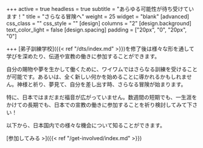+++
active = true
headless = true
subtitle = "あらゆる可能性が待ち受けています！"
title = "さらなる冒険へ"
weight = 25
widget = "blank"
[advanced]
css_class = ""
css_style = ""
[design]
columns = "2"
[design.background]
text_color_light = false
[design.spacing]
padding = ["20px", "0", "20px", "0"]

+++
[弟子訓練学校]({{< ref "/dts/index.md" >}})を修了後は様々な形を通して学びを深めたり、伝道や宣教の働きに参加することができます。

自分の賜物や夢を生かして働くために、ワイワムではさらなる訓練を受けることが可能です。あるいは、全く新しい何かを始めることに導かれるかもしれません。神様と祈り、夢見て、自分を差し出す時、さらなる冒険が始まります。

特に、日本ではまだまだ福音が広がっていません。数週間の短期でも、一生涯をかけての長期でも、日本での宣教の働きに参加することを祈り検討してみて下さい！

以下から、日本国内での様々な機会について知ることができます。

[参加してみる >]({{< ref "/get-involved/index.md" >}})
